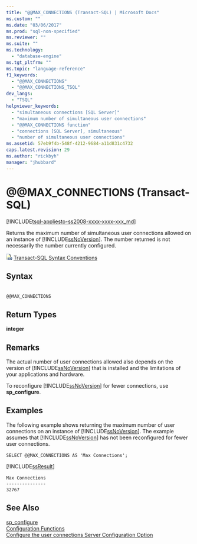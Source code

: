 ```yaml
---
title: "@@MAX_CONNECTIONS (Transact-SQL) | Microsoft Docs"
ms.custom: ""
ms.date: "03/06/2017"
ms.prod: "sql-non-specified"
ms.reviewer: ""
ms.suite: ""
ms.technology: 
  - "database-engine"
ms.tgt_pltfrm: ""
ms.topic: "language-reference"
f1_keywords: 
  - "@@MAX_CONNECTIONS"
  - "@@MAX_CONNECTIONS_TSQL"
dev_langs: 
  - "TSQL"
helpviewer_keywords: 
  - "simultaneous connections [SQL Server]"
  - "maximum number of simultaneous user connections"
  - "@@MAX_CONNECTIONS function"
  - "connections [SQL Server], simultaneous"
  - "number of simultaneous user connections"
ms.assetid: 57eb9f4b-548f-4212-9684-a11d831c4732
caps.latest.revision: 29
ms.author: "rickbyh"
manager: "jhubbard"
---
```

# @@MAX_CONNECTIONS (Transact-SQL)
[!INCLUDE[tsql-appliesto-ss2008-xxxx-xxxx-xxx_md](../../a9retired/includes/tsql-appliesto-ss2008-xxxx-xxxx-xxx-md.md)]

  Returns the maximum number of simultaneous user connections allowed on an instance of [!INCLUDE[ssNoVersion](../../a9notintoc/includes/ssnoversion-md.md)]. The number returned is not necessarily the number currently configured.  
  
 ![Topic link icon](../../a9notintoc/media/topic-link.gif "Topic link icon") [Transact-SQL Syntax Conventions](../../t-sql/language-elements/transact-sql-syntax-conventions-transact-sql.md)  
  
## Syntax  
  
```  
  
@@MAX_CONNECTIONS  
```  
  
## Return Types  
 **integer**  
  
## Remarks  
 The actual number of user connections allowed also depends on the version of [!INCLUDE[ssNoVersion](../../a9notintoc/includes/ssnoversion-md.md)] that is installed and the limitations of your applications and hardware.  
  
 To reconfigure [!INCLUDE[ssNoVersion](../../a9notintoc/includes/ssnoversion-md.md)] for fewer connections, use **sp_configure**.  
  
## Examples  
 The following example shows returning the maximum number of user connections on an instance of [!INCLUDE[ssNoVersion](../../a9notintoc/includes/ssnoversion-md.md)]. The example assumes that [!INCLUDE[ssNoVersion](../../a9notintoc/includes/ssnoversion-md.md)] has not been reconfigured for fewer user connections.  
  
```  
SELECT @@MAX_CONNECTIONS AS 'Max Connections';  
```  
  
 [!INCLUDE[ssResult](../../relational-databases/includes/ssresult-md.md)]  
  
```  
Max Connections  
---------------  
32767            
```  
  
## See Also  
 [sp_configure](../../relational-databases/reference/system-stored-procedures/sp-configure-transact-sql.md)   
 [Configuration Functions](../../t-sql/functions/configuration-functions-transact-sql.md)   
 [Configure the user connections Server Configuration Option](../../database-engine/configure/windows/configure-the-user-connections-server-configuration-option.md)  
  
  